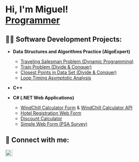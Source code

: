 <h1>Hi, I'm Miguel! <br/><a href="https://github.com/Mluna111">Programmer</a></h1>

<h2>👨‍💻 Software Development Projects:</h2>

- <b>Data Structures and Algorithms Practice (AlgoExpert)</b>
  - [Traveling Salesman Problem (Dynamic Programming)](https://github.com/Mluna111/Traveling-Salesman-Problem-Dynamic-Programming-)
  - [Train Problem (Divide & Conquer)](https://github.com/Mluna111/Train-Problem-Divide-and-Conquer)
  - [Closest Points in Data Set (Divide & Conquer)](https://github.com/Mluna111/Closest-Points-Devide-and-Conquer-)
  - [Loop Timing Asymptotic Analysis](https://github.com/Mluna111/Timing-Loops-Asymptotic-Analysis-)
- <b>C++</b>


- <b>C# (.NET Web Applications)</b>
  - [WindChill Calculator Form](https://github.com/Mluna111/WindChill-Calculator-Form) & [WindChill Calculator API](https://github.com/Mluna111/WindChill-Calculator-API)
  - [Hotel Registration Web Form](https://github.com/Mluna111/Hotel-Reservations-Form)
  - [Discount Calculator](https://github.com/Mluna111/Discount-Calcuator)
  - [Simple Web Form (PSA Survey)](https://github.com/Mluna111/PSCA-Annual-Sruvey)

<h2> 🤳 Connect with me:</h2>

[<img align="left" alt="JoshMadakor | LinkedIn" width="22px" src="https://cdn.jsdelivr.net/npm/simple-icons@v3/icons/linkedin.svg" />][linkedin]

[linkedin]: https://www.linkedin.com/in/miguel-luna-aa0987261/

<!--
**joshmadakor1/joshmadakor1** is a ✨ _special_ ✨ repository because its `README.md` (this file) appears on your GitHub profile.

Here are some ideas to get you started:

- 🔭 I’m currently working on ...
- 🌱 I’m currently learning ...
- 👯 I’m looking to collaborate on ...
- 🤔 I’m looking for help with ...
- 💬 Ask me about ...
- 📫 How to reach me: ...
- 😄 Pronouns: ...
- ⚡ Fun fact: ...
-->
